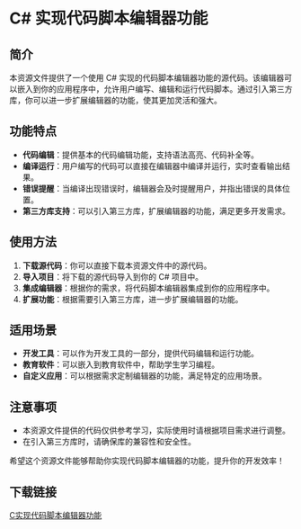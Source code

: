 # C# 实现代码脚本编辑器功能

## 简介

本资源文件提供了一个使用 C# 实现的代码脚本编辑器功能的源代码。该编辑器可以嵌入到你的应用程序中，允许用户编写、编辑和运行代码脚本。通过引入第三方库，你可以进一步扩展编辑器的功能，使其更加灵活和强大。

## 功能特点

- **代码编辑**：提供基本的代码编辑功能，支持语法高亮、代码补全等。
- **编译运行**：用户编写的代码可以直接在编辑器中编译并运行，实时查看输出结果。
- **错误提醒**：当编译出现错误时，编辑器会及时提醒用户，并指出错误的具体位置。
- **第三方库支持**：可以引入第三方库，扩展编辑器的功能，满足更多开发需求。

## 使用方法

1. **下载源代码**：你可以直接下载本资源文件中的源代码。
2. **导入项目**：将下载的源代码导入到你的 C# 项目中。
3. **集成编辑器**：根据你的需求，将代码脚本编辑器集成到你的应用程序中。
4. **扩展功能**：根据需要引入第三方库，进一步扩展编辑器的功能。

## 适用场景

- **开发工具**：可以作为开发工具的一部分，提供代码编辑和运行功能。
- **教育软件**：可以嵌入到教育软件中，帮助学生学习编程。
- **自定义应用**：可以根据需求定制编辑器的功能，满足特定的应用场景。

## 注意事项

- 本资源文件提供的代码仅供参考学习，实际使用时请根据项目需求进行调整。
- 在引入第三方库时，请确保库的兼容性和安全性。

希望这个资源文件能够帮助你实现代码脚本编辑器的功能，提升你的开发效率！

## 下载链接

[C实现代码脚本编辑器功能](https://pan.quark.cn/s/9ee6fc26e669)